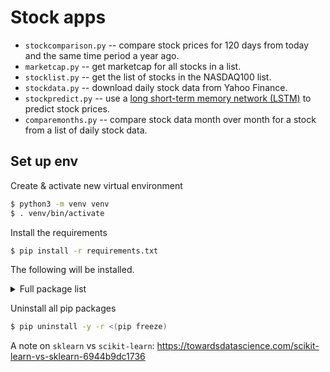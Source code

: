 # Stock apps

* `stockcomparison.py` -- compare stock prices for 120 days from today and the same time period a year ago.
* `marketcap.py` -- get marketcap for all stocks in a list.
* `stocklist.py` -- get the list of stocks in the NASDAQ100 list.
* `stockdata.py` -- download daily stock data from Yahoo Finance.
* `stockpredict.py` -- use a [long short-term memory network (LSTM)](https://en.wikipedia.org/wiki/Long_short-term_memory) to predict stock prices.
* `comparemonths.py` -- compare stock data month over month for a stock from a list of daily stock data.

## Set up env

Create & activate new virtual environment

```bash
$ python3 -m venv venv
$ . venv/bin/activate
```

Install the requirements

```bash
$ pip install -r requirements.txt
```

The following will be installed.

<details>
  <summary>Full package list</summary>

```
Package                 Version
----------------------- --------
absl-py                 1.4.0
appdirs                 1.4.4
astunparse              1.6.3
beautifulsoup4          4.12.2
cachetools              5.3.1
certifi                 2023.5.7
charset-normalizer      3.2.0
contourpy               1.1.0
cycler                  0.11.0
flatbuffers             23.5.26
fonttools               4.41.0
frozendict              2.3.8
gast                    0.4.0
google-auth             2.22.0
google-auth-oauthlib    1.0.0
google-pasta            0.2.0
grpcio                  1.56.0
h5py                    3.9.0
html5lib                1.1
idna                    3.4
joblib                  1.3.1
keras                   2.13.1
kiwisolver              1.4.4
libclang                16.0.6
lxml                    4.9.3
Markdown                3.4.3
MarkupSafe              2.1.3
matplotlib              3.7.2
multitasking            0.0.11
numpy                   1.24.3
oauthlib                3.2.2
opt-einsum              3.3.0
packaging               23.1
pandas                  2.0.3
Pillow                  10.0.0
pip                     23.2
protobuf                4.23.4
pyasn1                  0.5.0
pyasn1-modules          0.3.0
pyparsing               3.0.9
python-dateutil         2.8.2
pytz                    2023.3
requests                2.31.0
requests-oauthlib       1.3.1
rsa                     4.9
scikit-learn            1.3.0
scipy                   1.11.1
setuptools              58.1.0
six                     1.16.0
soupsieve               2.4.1
tensorboard             2.13.0
tensorboard-data-server 0.7.1
tensorflow              2.13.0
tensorflow-estimator    2.13.0
tensorflow-macos        2.13.0
termcolor               2.3.0
threadpoolctl           3.2.0
typing_extensions       4.5.0
tzdata                  2023.3
urllib3                 1.26.16
webencodings            0.5.1
Werkzeug                2.3.6
wheel                   0.40.0
wrapt                   1.15.0
yfinance                0.2.24
```

</details>

Uninstall all pip packages

```bash
$ pip uninstall -y -r <(pip freeze)
```

A note on `sklearn` vs `scikit-learn`: https://towardsdatascience.com/scikit-learn-vs-sklearn-6944b9dc1736
